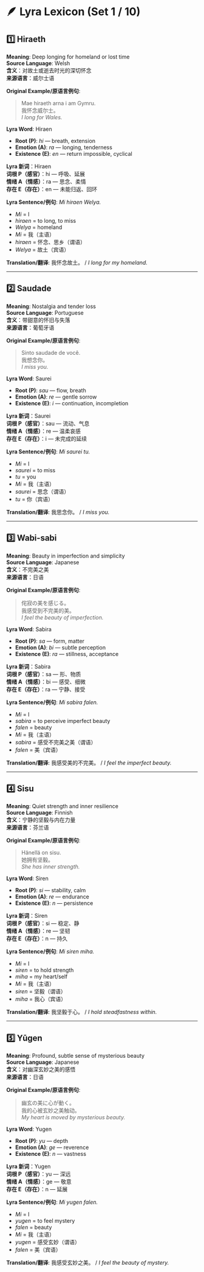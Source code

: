 # 🪶 Lyra Lexicon  (Set 1 / 10)

## 1️⃣ Hiraeth  
**Meaning**: Deep longing for homeland or lost time  
**Source Language**: Welsh  
**含义**：对故土或逝去时光的深切怀念  
**来源语言**：威尔士语  

**Original Example/原语言例句**:  
> Mae hiraeth arna i am Gymru.  
> 我怀念威尔士。  
> *I long for Wales.*  

**Lyra Word**: Hiraen  
- **Root (P)**: *hi* — breath, extension  
- **Emotion (A)**: *ra* — longing, tenderness  
- **Existence (E)**: *en* — return impossible, cyclical  

**Lyra 新词**：Hiraen  
**词根 P（感官）**：hi — 呼吸、延展  
**情绪 A（情感）**：ra — 思念、柔情  
**存在 E（存在）**：en — 未能归返、回环  

**Lyra Sentence/例句**: *Mi hiraen Welya.*  
- *Mi* = I  
- *hiraen* = to long, to miss  
- *Welya* = homeland  
- *Mi* = 我（主语）  
- *hiraen* = 怀念、思乡（谓语）  
- *Welya* = 故土（宾语）  

**Translation/翻译**: 我怀念故土。 / *I long for my homeland.*  

---

## 2️⃣ Saudade  
**Meaning**: Nostalgia and tender loss  
**Source Language**: Portuguese  
**含义**：带甜意的怀旧与失落  
**来源语言**：葡萄牙语  

**Original Example/原语言例句**:  
> Sinto saudade de você.  
> 我想念你。  
> *I miss you.*  

**Lyra Word**: Saurei  
- **Root (P)**: *sau* — flow, breath  
- **Emotion (A)**: *re* — gentle sorrow  
- **Existence (E)**: *i* — continuation, incompletion  

**Lyra 新词**：Saurei  
**词根 P（感官）**：sau — 流动、气息  
**情绪 A（情感）**：re — 温柔哀感  
**存在 E（存在）**：i — 未完成的延续  

**Lyra Sentence/例句**: *Mi saurei tu.*  
- *Mi* = I  
- *saurei* = to miss  
- *tu* = you  
- *Mi* = 我（主语）  
- *saurei* = 思念（谓语）  
- *tu* = 你（宾语）  

**Translation/翻译**: 我思念你。 / *I miss you.*  

---

## 3️⃣ Wabi-sabi  
**Meaning**: Beauty in imperfection and simplicity  
**Source Language**: Japanese  
**含义**：不完美之美  
**来源语言**：日语  

**Original Example/原语言例句**:  
> 侘寂の美を感じる。  
> 我感受到不完美的美。  
> *I feel the beauty of imperfection.*  

**Lyra Word**: Sabira  
- **Root (P)**: *sa* — form, matter  
- **Emotion (A)**: *bi* — subtle perception  
- **Existence (E)**: *ra* — stillness, acceptance  

**Lyra 新词**：Sabira  
**词根 P（感官）**：sa — 形、物质  
**情绪 A（情感）**：bi — 感受、细微  
**存在 E（存在）**：ra — 宁静、接受  

**Lyra Sentence/例句**: *Mi sabira falen.*  
- *Mi* = I  
- *sabira* = to perceive imperfect beauty  
- *falen* = beauty  
- *Mi* = 我（主语）  
- *sabira* = 感受不完美之美（谓语）  
- *falen* = 美（宾语）  

**Translation/翻译**: 我感受美的不完美。 / *I feel the imperfect beauty.*  

---

## 4️⃣ Sisu  
**Meaning**: Quiet strength and inner resilience  
**Source Language**: Finnish  
**含义**：宁静的坚毅与内在力量  
**来源语言**：芬兰语  

**Original Example/原语言例句**:  
> Hänellä on sisu.  
> 她拥有坚毅。  
> *She has inner strength.*  

**Lyra Word**: Siren  
- **Root (P)**: *si* — stability, calm  
- **Emotion (A)**: *re* — endurance  
- **Existence (E)**: *n* — persistence  

**Lyra 新词**：Siren  
**词根 P（感官）**：si — 稳定、静  
**情绪 A（情感）**：re — 坚韧  
**存在 E（存在）**：n — 持久  

**Lyra Sentence/例句**: *Mi siren miha.*  
- *Mi* = I  
- *siren* = to hold strength  
- *miha* = my heart/self  
- *Mi* = 我（主语）  
- *siren* = 坚毅（谓语）  
- *miha* = 我心（宾语）  

**Translation/翻译**: 我坚毅于心。 / *I hold steadfastness within.*  

---

## 5️⃣ Yūgen  
**Meaning**: Profound, subtle sense of mysterious beauty  
**Source Language**: Japanese  
**含义**：对幽深玄妙之美的感悟  
**来源语言**：日语  

**Original Example/原语言例句**:  
> 幽玄の美に心が動く。  
> 我的心被玄妙之美触动。  
> *My heart is moved by mysterious beauty.*  

**Lyra Word**: Yugen  
- **Root (P)**: *yu* — depth  
- **Emotion (A)**: *ge* — reverence  
- **Existence (E)**: *n* — vastness  

**Lyra 新词**：Yugen  
**词根 P（感官）**：yu — 深远  
**情绪 A（情感）**：ge — 敬意  
**存在 E（存在）**：n — 延展  

**Lyra Sentence/例句**: *Mi yugen falen.*  
- *Mi* = I  
- *yugen* = to feel mystery  
- *falen* = beauty  
- *Mi* = 我（主语）  
- *yugen* = 感受玄妙（谓语）  
- *falen* = 美（宾语）  

**Translation/翻译**: 我感受玄妙之美。 / *I feel the beauty of mystery.*  
